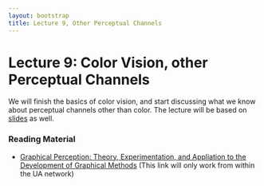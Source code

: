 ```yaml
---
layout: bootstrap
title: Lecture 9, Other Perceptual Channels
---
```


# Lecture 9: Color Vision, other Perceptual Channels

We will finish the basics of color vision, and start discussing
what we know about perceptual channels other than color.
The lecture will be based on
[slides](../slides/Other%20Channels%201.pdf) as well.

### Reading Material

* [Graphical Perception: Theory, Experimentation, and Appliation to the Development of Graphical Methods](https://arizona-primo.hosted.exlibrisgroup.com/primo-explore/openurl?sid=google&auinit=WS&aulast=Cleveland&atitle=Graphical%20perception:%20Theory,%20experimentation,%20and%20application%20to%20the%20development%20of%20graphical%20methods&id=doi:10.1080%2F01621459.1984.10478080&title=Journal%20of%20the%20American%20Statistical%20Association%20%5Belectronic%20resource%5D.&volume=79&issue=387&date=1984&spage=531&issn=0162-1459&vid=01UA&institution=01UA&url_ctx_val=&url_ctx_fmt=null&isSerivcesPage=true) (This link will only work from within the UA network)
